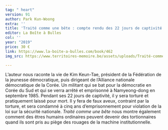```yaml
---
tag: " heart"
version: 91
author: Park Kun-Woong
extra: ''
title: 'Traité comme une bête : compte rendu des 22 jours de captivité de Kim Keun-Tae'
editor: La Boîte à Bulles
col: ''
year: "2019"
price: 30 €
link: https://www.la-boite-a-bulles.com/book/462
img_src: https://www.territoires-memoire.be/assets/uploads/Traité-comme-une-bête.jpg

---
```

L’auteur nous raconte la vie de Kim Keun-Tae, président de la Fédération de la jeunesse démocratique, puis dirigeant de l’Alliance nationale démocratique de la Corée. Un militant qui se bat pour la démocratie en Corée du Sud et qui se verra arrêté et emprisonné à Namyeong-dong en septembre 1985. Pendant ses 22 jours de captivité, il y sera torturé et pratiquement laissé pour mort. Il y fera de faux aveux, contraint par la torture, et sera condamné à cinq ans d’emprisonnement pour violation de la loi sur la sécurité nationale. _Traité comme une bête_ nous montre également comment des êtres humains ordinaires peuvent devenir des tortionnaires quand ils sont pris au piège des rouages de la machine institutionnelle.